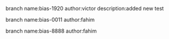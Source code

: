 branch name:bias-1920
author:victor
description:added new test

branch name:bias-0011
author:fahim

branch name:bias-8888
author:fahim



